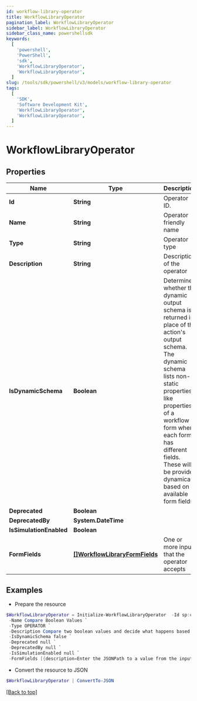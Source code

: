 ```yaml
---
id: workflow-library-operator
title: WorkflowLibraryOperator
pagination_label: WorkflowLibraryOperator
sidebar_label: WorkflowLibraryOperator
sidebar_class_name: powershellsdk
keywords:
  [
    'powershell',
    'PowerShell',
    'sdk',
    'WorkflowLibraryOperator',
    'WorkflowLibraryOperator',
  ]
slug: /tools/sdk/powershell/v3/models/workflow-library-operator
tags:
  [
    'SDK',
    'Software Development Kit',
    'WorkflowLibraryOperator',
    'WorkflowLibraryOperator',
  ]
---
```


# WorkflowLibraryOperator

## Properties

| Name | Type | Description | Notes |
| --- | --- | --- | --- |
| **Id** | **String** | Operator ID. | [optional] |
| **Name** | **String** | Operator friendly name | [optional] |
| **Type** | **String** | Operator type | [optional] |
| **Description** | **String** | Description of the operator | [optional] |
| **IsDynamicSchema** | **Boolean** | Determines whether the dynamic output schema is returned in place of the action's output schema. The dynamic schema lists non-static properties, like properties of a workflow form where each form has different fields. These will be provided dynamically based on available form fields. | [optional] |
| **Deprecated** | **Boolean** |  | [optional] |
| **DeprecatedBy** | **System.DateTime** |  | [optional] |
| **IsSimulationEnabled** | **Boolean** |  | [optional] |
| **FormFields** | [**[]WorkflowLibraryFormFields**](workflow-library-form-fields) | One or more inputs that the operator accepts | [optional] |

## Examples

- Prepare the resource

```powershell
$WorkflowLibraryOperator = Initialize-WorkflowLibraryOperator  -Id sp:compare-boolean `
 -Name Compare Boolean Values `
 -Type OPERATOR `
 -Description Compare two boolean values and decide what happens based on the result. `
 -IsDynamicSchema false `
 -Deprecated null `
 -DeprecatedBy null `
 -IsSimulationEnabled null `
 -FormFields [{description=Enter the JSONPath to a value from the input to compare to Variable B., helpText=, label=Variable A, name=variableA.$, required=true, type=text}, {helpText=Select an operation., label=Operation, name=operator, options=[{label=Equals, value=BooleanEquals}], required=true, type=select}, {description=Enter the JSONPath to a value from the input to compare to Variable A., helpText=, label=Variable B, name=variableB.$, required=false, type=text}, {description=Enter True or False., helpText=, label=Variable B, name=variableB, required=false, type=text}]
```

- Convert the resource to JSON

```powershell
$WorkflowLibraryOperator | ConvertTo-JSON
```

[[Back to top]](#)
